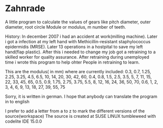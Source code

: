 # Zahnrade

A little program to calculate the values of gears like pitch diameter, outer diameter, root circle Module or modulus, m
number of teeth.

History:
In december 2007 i had an accident at work(milling machine). Later i got a infection at my left hand with Methicillin-resistant
staphylococcus epidermidis (MRSE). Later 13 operations in a hostpital to save my left hand(flap plastic). After this i needed to
change my job got a retraining to a skilled worker for quality assurance. After retraining  during unemployed time i wrote this
program to help ohter People in retraining to learn.


This are the modulus( in mm) where are currently included:
0.3, 0.7, 1.25, 2.25, 3.25, 4.5, 6.5, 10, 14, 20, 30, 42, 60,
0.4, 0.8, 1.5,  2.5,  3.5,  5,   7,   11, 15, 22, 33, 45, 65,
0.5, 0.9, 1.75, 2.75, 3.75, 5.5, 8,   12, 16, 24, 36, 50, 70,
0.6, 1,   2,    3,    4,    6,   9,   13, 18, 27, 39, 55, 75

Sorry, it is written in german. I hope that anybody can translate the program in to english

I prefer to add a letter from a to z to mark the different versions of the source(workspace)
The source is created at SUSE LINUX tumbleweed with
codelite IDE 15.0.0
